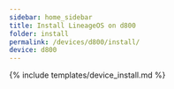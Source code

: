```yaml
---
sidebar: home_sidebar
title: Install LineageOS on d800
folder: install
permalink: /devices/d800/install/
device: d800
---
```

{% include templates/device_install.md %}
